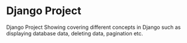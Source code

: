 # Django Project
Django Project Showing covering different concepts in Django such as displaying database data, deleting data, pagination etc.
